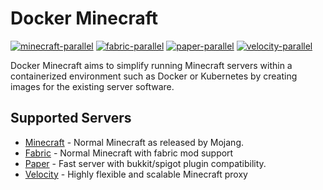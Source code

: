# Docker Minecraft

[![minecraft-parallel](https://github.com/AnthonyPorthouse/docker-minecraft/actions/workflows/minecraft-parallel.yaml/badge.svg)](https://github.com/AnthonyPorthouse/docker-minecraft/actions/workflows/minecraft-parallel.yaml)
[![fabric-parallel](https://github.com/AnthonyPorthouse/docker-minecraft/actions/workflows/fabric-parallel.yaml/badge.svg)](https://github.com/AnthonyPorthouse/docker-minecraft/actions/workflows/fabric-parallel.yaml)
[![paper-parallel](https://github.com/AnthonyPorthouse/docker-minecraft/actions/workflows/paper-parallel.yaml/badge.svg)](https://github.com/AnthonyPorthouse/docker-minecraft/actions/workflows/paper-parallel.yaml)
[![velocity-parallel](https://github.com/AnthonyPorthouse/docker-minecraft/actions/workflows/velocity-parallel.yaml/badge.svg)](https://github.com/AnthonyPorthouse/docker-minecraft/actions/workflows/velocity-parallel.yaml)

Docker Minecraft aims to simplify running Minecraft servers within a containerized environment such as Docker or Kubernetes by creating images for the existing server software.

## Supported Servers

- [Minecraft](https://minecraft.net/) - Normal Minecraft as released by Mojang.
- [Fabric](https://fabricmc.net/) - Normal Minecraft with fabric mod support
- [Paper](https://papermc.io/) - Fast server with bukkit/spigot plugin compatibility.
- [Velocity](https://velocitypowered.com/) - Highly flexible and scalable Minecraft proxy